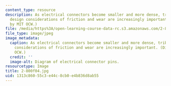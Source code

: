 ```yaml
---
content_type: resource
description: As electrical connectors become smaller and more dense, tribological
  design considerations of friction and wear are increasingly important. (Diagram
  by MIT OCW.)
file: /media/https%3A/open-learning-course-data-rc.s3.amazonaws.com/2-800-tribology-fall-2004/1313c86055c3e44c8cb0e4b836d8ab55_2-800f04.jpg
file_type: image/jpeg
image_metadata:
  caption: As electrical connectors become smaller and more dense, tribological design
    considerations of friction and wear are increasingly important. (Diagram by MIT
    OCW.)
  credit: ''
  image-alt: Diagram of electrical connector pins.
resourcetype: Image
title: 2-800f04.jpg
uid: 1313c860-55c3-e44c-8cb0-e4b836d8ab55
---
```

